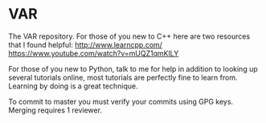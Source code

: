 # VAR
The VAR repository.
For those of you new to C++ here are two resources that I found helpful:
http://www.learncpp.com/
https://www.youtube.com/watch?v=mUQZ1qmKlLY

For those of you new to Python, talk to me for help in addition to
looking up several tutorials online, most tutorials are perfectly 
fine to learn from. Learning by doing is a great technique.

To commit to master you must verify your commits using GPG keys. Merging requires 1 reviewer.
